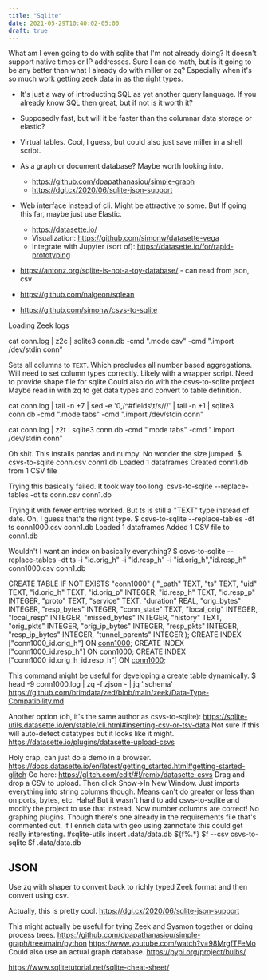 ```yaml
---
title: "Sqlite"
date: 2021-05-29T10:40:02-05:00
draft: true
---
```


What am I even going to do with sqlite that I'm not already doing? It doesn't support native times or IP addresses. Sure I can do math, but is it going to be any better than what I already do with miller or zq? Especially when it's so much work getting zeek data in as the right types.
- It's just a way of introducting SQL as yet another query language. If you already know SQL then great, but if not is it worth it?
- Supposedly fast, but will it be faster than the columnar data storage or elastic?
- Virtual tables. Cool, I guess, but could also just save miller in a shell script.
- As a graph or document database? Maybe worth looking into.
  - https://github.com/dpapathanasiou/simple-graph
  - https://dgl.cx/2020/06/sqlite-json-support
- Web interface instead of cli. Might be attractive to some. But If going this far, maybe just use Elastic.
  - https://datasette.io/
  - Visualization: https://github.com/simonw/datasette-vega
  - Integrate with Jupyter (sort of): https://datasette.io/for/rapid-prototyping


- https://antonz.org/sqlite-is-not-a-toy-database/ - can read from json, csv
- https://github.com/nalgeon/sqlean
- https://github.com/simonw/csvs-to-sqlite

Loading Zeek logs

cat conn.log | z2c | sqlite3 conn.db -cmd ".mode csv" -cmd ".import /dev/stdin conn"

Sets all columns to `TEXT`. Which precludes all number based aggregations. Will need to set column types correctly. Likely with a wrapper script.
Need to provide shape file for sqlite
Could also do with the csvs-to-sqlite project
Maybe read in with zq to get data types and convert to table definition.


cat conn.log | tail -n +7 | sed -e '0,/^#fields\t/s///' | tail -n +1 | sqlite3 conn.db -cmd ".mode tabs" -cmd ".import /dev/stdin conn"

cat conn.log | z2t | sqlite3 conn.db -cmd ".mode tabs" -cmd ".import /dev/stdin conn"

Oh shit. This installs pandas and numpy. No wonder the size jumped.
$ csvs-to-sqlite conn.csv conn1.db
Loaded 1 dataframes
Created conn1.db from 1 CSV file

Trying this basically failed. It took way too long.
csvs-to-sqlite --replace-tables -dt ts conn.csv conn1.db

Trying it with fewer entries worked. But ts is still a "TEXT" type instead of date. Oh, I guess that's the right type.
$ csvs-to-sqlite --replace-tables -dt ts conn1000.csv conn1.db
Loaded 1 dataframes
Added 1 CSV file to conn1.db

Wouldn't I want an index on basically everything?
$ csvs-to-sqlite --replace-tables -dt ts -i "id.orig_h" -i "id.resp_h" -i "id.orig_h","id.resp_h" conn1000.csv conn1.db


CREATE TABLE IF NOT EXISTS "conn1000" (
"_path" TEXT,
  "ts" TEXT,
  "uid" TEXT,
  "id.orig_h" TEXT,
  "id.orig_p" INTEGER,
  "id.resp_h" TEXT,
  "id.resp_p" INTEGER,
  "proto" TEXT,
  "service" TEXT,
  "duration" REAL,
  "orig_bytes" INTEGER,
  "resp_bytes" INTEGER,
  "conn_state" TEXT,
  "local_orig" INTEGER,
  "local_resp" INTEGER,
  "missed_bytes" INTEGER,
  "history" TEXT,
  "orig_pkts" INTEGER,
  "orig_ip_bytes" INTEGER,
  "resp_pkts" INTEGER,
  "resp_ip_bytes" INTEGER,
  "tunnel_parents" INTEGER
);
CREATE INDEX ["conn1000_id.orig_h"] ON [conn1000]("id.orig_h");
CREATE INDEX ["conn1000_id.resp_h"] ON [conn1000]("id.resp_h");
CREATE INDEX ["conn1000_id.orig_h_id.resp_h"] ON [conn1000]("id.orig_h", "id.resp_h");

This command might be useful for developing a create table dynamically.
$ head -9 conn1000.log | zq -f zjson - | jq '.schema'
https://github.com/brimdata/zed/blob/main/zeek/Data-Type-Compatibility.md

Another option (oh, it's the same author as csvs-to-sqlite):
https://sqlite-utils.datasette.io/en/stable/cli.html#inserting-csv-or-tsv-data
Not sure if this will auto-detect datatypes but it looks like it might.
https://datasette.io/plugins/datasette-upload-csvs

Holy crap, can just do a demo in a browser.
https://docs.datasette.io/en/latest/getting_started.html#getting-started-glitch
Go here:
https://glitch.com/edit/#!/remix/datasette-csvs
Drag and drop a CSV to upload.
Then click Show->In New Window.
Just imports everything into string columns though. Means can't do greater or less than on ports, bytes, etc. Haha! But it wasn't hard to add csvs-to-sqlite and modify the project to use that instead. Now number columns are correct!
No graphing plugins. Though there's one already in the requirements file that's commented out. If I enrich data with geo using zannotate this could get really interesting.
        #sqlite-utils insert .data/data.db ${f%.*} $f --csv
        csvs-to-sqlite $f .data/data.db


## JSON

Use zq with shaper to convert back to richly typed Zeek format and then convert using csv.

Actually, this is pretty cool.
https://dgl.cx/2020/06/sqlite-json-support

This might actually be useful for tying Zeek and Sysmon together or doing process trees.
https://github.com/dpapathanasiou/simple-graph/tree/main/python
https://www.youtube.com/watch?v=98MrgfTFeMo
Could also use an actual graph database.
https://pypi.org/project/bulbs/

https://www.sqlitetutorial.net/sqlite-cheat-sheet/